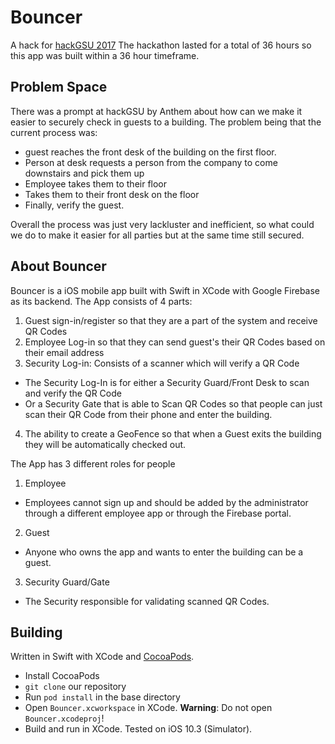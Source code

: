 # Bouncer

A hack for [hackGSU 2017](http://hackgsu.com) 
The hackathon lasted for a total of 36 hours so this app was built within a 36 hour timeframe. 

## Problem Space
There was a prompt at hackGSU by Anthem about how can we make it easier to securely check in guests to a building. 
The problem being that the current process was:
* guest reaches the front desk of the building on the first floor.
* Person at desk requests a person from the company to come downstairs and pick them up
* Employee takes them to their floor
* Takes them to their front desk on the floor
* Finally, verify the guest. 

Overall the process was just very lackluster and inefficient, so what could we do to make it easier for all parties but at the same time still secured.

## About Bouncer
Bouncer is a iOS mobile app built with Swift in XCode with Google Firebase as its backend. 
The App consists of 4 parts:
1. Guest sign-in/register so that they are a part of the system and receive QR Codes
2. Employee Log-in so that they can send guest's their QR Codes based on their email address
3. Security Log-in: Consists of a scanner which will verify a QR Code
* The Security Log-In is for either a Security Guard/Front Desk to scan and verify the QR Code
* Or a Security Gate that is able to Scan QR Codes so that people can just scan their QR Code from their phone and enter       the building.
4. The ability to create a GeoFence so that when a Guest exits the building they will be automatically checked out.

The App has 3 different roles for people
1. Employee
* Employees cannot sign up and should be added by the administrator through a different employee app or through the Firebase portal.
2. Guest
* Anyone who owns the app and wants to enter the building can be a guest.
3. Security Guard/Gate
* The Security responsible for validating scanned QR Codes.

## Building

Written in Swift with XCode and [CocoaPods](https://cocoapods.org).
- Install CocoaPods
- `git clone` our repository
- Run `pod install` in the base directory
- Open `Bouncer.xcworkspace` in XCode. **Warning**: Do not open `Bouncer.xcodeproj`!
- Build and run in XCode. Tested on iOS 10.3 (Simulator).

